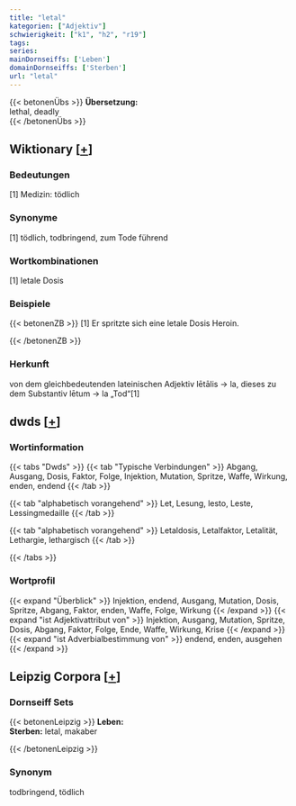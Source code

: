 ```yaml
---
title: "letal"
kategorien: ["Adjektiv"]
schwierigkeit: ["k1", "h2", "r19"]
tags:
series:
mainDornseiffs: ['Leben']
domainDornseiffs: ['Sterben']
url: "letal"
---
```


{{< betonenÜbs >}}
**Übersetzung:**  
lethal, deadly  
{{< /betonenÜbs >}}

## Wiktionary [[+](https://de.wiktionary.org/wiki/letal)]

### Bedeutungen
[1] Medizin: tödlich  

### Synonyme
[1] tödlich, todbringend, zum Tode führend  

### Wortkombinationen
[1] letale Dosis  

### Beispiele
{{< betonenZB >}}
[1] Er spritzte sich eine letale Dosis Heroin.  

{{< /betonenZB >}}
### Herkunft
von dem gleichbedeutenden lateinischen Adjektiv lētālis → la, dieses zu dem Substantiv lētum → la „Tod“[1]  



## dwds [[+](https://www.dwds.de/wb/letal)]

### Wortinformation
{{< tabs "Dwds" >}}
{{< tab "Typische Verbindungen" >}}
Abgang, Ausgang, Dosis, Faktor, Folge, Injektion, Mutation, Spritze, Waffe, Wirkung, enden, endend
{{< /tab >}}

{{< tab "alphabetisch vorangehend" >}}
Let, Lesung, lesto, Leste, Lessingmedaille
{{< /tab >}}

{{< tab "alphabetisch vorangehend" >}}
Letaldosis, Letalfaktor, Letalität, Lethargie, lethargisch
{{< /tab >}}

{{< /tabs >}}

### Wortprofil
{{< expand "Überblick" >}} Injektion, endend, Ausgang, Mutation, Dosis, Spritze, Abgang, Faktor, enden, Waffe, Folge, Wirkung {{< /expand >}}
{{< expand "ist Adjektivattribut von" >}} Injektion, Ausgang, Mutation, Spritze, Dosis, Abgang, Faktor, Folge, Ende, Waffe, Wirkung, Krise {{< /expand >}}
{{< expand "ist Adverbialbestimmung von" >}} endend, enden, ausgehen {{< /expand >}}

## Leipzig Corpora [[+](https://corpora.uni-leipzig.de/en/res?word=letal&corpusId=deu_newscrawl-public_2018)]

### Dornseiff Sets
{{< betonenLeipzig >}}
**Leben:**  
**Sterben:** letal, makaber  

{{< /betonenLeipzig >}}

### Synonym
todbringend, tödlich


